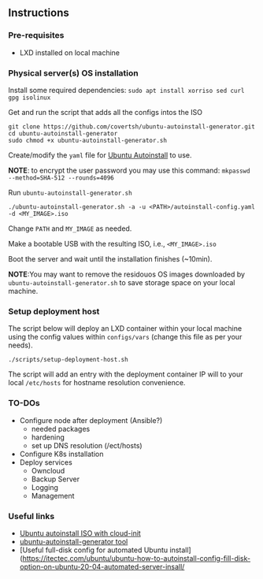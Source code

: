 ## Instructions

### Pre-requisites

  - LXD installed on local machine

### Physical server(s) OS installation
Install some required dependencies:
`sudo apt install xorriso sed curl gpg isolinux`

Get and run the script that adds all the configs intos the ISO

```
git clone https://github.com/covertsh/ubuntu-autoinstall-generator.git
cd ubuntu-autoinstall-generator
sudo chmod +x ubuntu-autoinstall-generator.sh
```

Create/modify the `yaml` file for 
[Ubuntu Autoinstall](https://ubuntu.com/server/docs/install/autoinstall) to use.

__NOTE__: to encrypt the user password you may use this command: `mkpasswd --method=SHA-512 --rounds=4096`   

Run `ubuntu-autoinstall-generator.sh` 

`./ubuntu-autoinstall-generator.sh -a -u <PATH>/autoinstall-config.yaml -d <MY_IMAGE>.iso`

Change `PATH` and `MY_IMAGE` as needed.

Make a bootable USB with the resulting ISO, i.e., `<MY_IMAGE>.iso`

Boot the server and wait until the installation finishes (~10min). 

__NOTE__:You may want to remove the residouos OS images downloaded by 
`ubuntu-autoinstall-generator.sh` to save storage space on your local 
machine.

### Setup deployment host

The script below will deploy an LXD container within your local machine using
the config values within `configs/vars` (change this file as per your needs). 

`./scripts/setup-deployment-host.sh`

The script will add an entry with the deployment container IP will to your 
local `/etc/hosts` for hostname resolution convenience. 


### TO-DOs

  - Configure node after deployment (Ansible?)
    - needed packages
    - hardening
    - set up DNS resolution (/ect/hosts)
  - Configure K8s installation
  - Deploy services 
    - Owncloud
    - Backup Server
    - Logging
    - Management



### Useful links

 * [Ubuntu autoinstall ISO with cloud-init](https://www.pugetsystems.com/labs/hpc/How-To-Make-Ubuntu-Autoinstall-ISO-with-Cloud-init-2213/)
 * [ubuntu-autoinstall-generator tool](https://github.com/covertsh/ubuntu-autoinstall-generator)
 * [Useful full-disk config for automated Ubuntu install](https://itectec.com/ubuntu/ubuntu-how-to-autoinstall-config-fill-disk-option-on-ubuntu-20-04-automated-server-insall/
